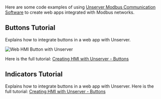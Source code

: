 Here are some code examples of using 
[Unserver Modbus Communication Software](https://unserver.xyz/) 
to create web apps integrated with Modbus networks.

## Buttons Tutorial
Explains how to integrate buttons in a web app with Unserver.

![Web HMI Button with Unserver](https://s3.amazonaws.com/unserver-blog-media/hmi-with-unserver-buttons/web-page.png)

Here is the full tutorial: [Creating HMI with Unserver - Buttons](https://unserver.xyz/blog/hmi-with-unserver-buttons/)


## Indicators Tutorial

Explains how to integrate buttons in a web app with Unserver.
Here is the full tutorial: [Creating HMI with Unserver - Buttons](https://unserver.xyz/blog/hmi-with-unserver-buttons/)
